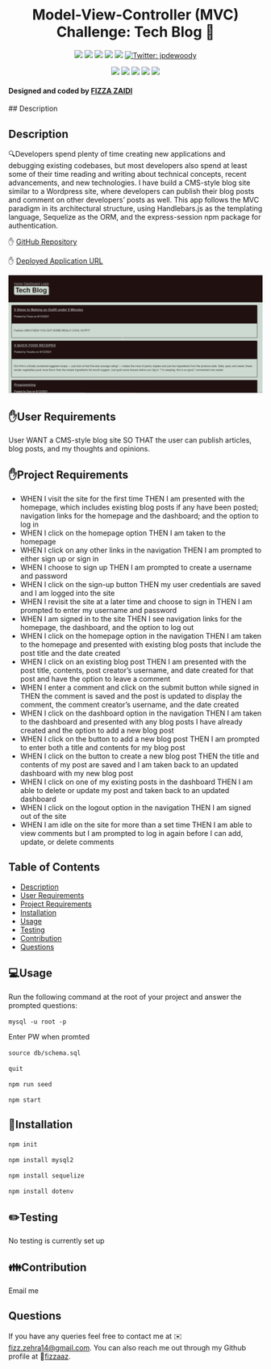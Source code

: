 <h1 align="center">Model-View-Controller (MVC) Challenge: Tech Blog 👋</h1>
  
<p align="center">
    <img src="https://img.shields.io/github/repo-size/jpd61/e-commerce-backend" />
    <img src="https://img.shields.io/github/languages/top/jpd61/e-commerce-backend"  />
    <img src="https://img.shields.io/github/issues/jpd61/e-commerce-backend" />
    <img src="https://img.shields.io/github/last-commit/jpd61/e-commerce-backend" >
    <a href="https://github.com/jpd61"><img src="https://img.shields.io/github/followers/jpd61?style=social" target="_blank" /></a>
    <a href="https://twitter.com/jpdewoody">
        <img alt="Twitter: jpdewoody" src="https://img.shields.io/twitter/follow/jpdewoody.svg?style=social" target="_blank" />
    </a>
</p>
  
<p align="center">
    <img src="https://img.shields.io/badge/Javascript-yellow" />
    <img src="https://img.shields.io/badge/express-orange" />
    <img src="https://img.shields.io/badge/Sequelize-blue"  />
    <img src="https://img.shields.io/badge/mySQL-blue"  />
    <img src="https://img.shields.io/badge/dotenv-green" />
</p>
   
<h4>Designed and coded by <a href="https://github.com/fizzaaz">FIZZA ZAIDI</a></h4>## Description 

## Description

🔍Developers spend plenty of time creating new applications and debugging existing codebases, but most developers also spend at least some of their time reading and writing about technical concepts, recent advancements, and new technologies. I have build a CMS-style blog site similar to a Wordpress site, where developers can publish their blog posts and comment on other developers’ posts as well. This app follows the MVC paradigm in its architectural structure, using Handlebars.js as the templating language, Sequelize as the ORM, and the express-session npm package for authentication.

✋ [GitHub Repository](https://github.com/fizzaaz/Tech-Blog)

✋ [Deployed Application URL](https://techbloghero.herokuapp.com/)

![Screen Shot](./assets/images/ss.JPG)

## ✋User Requirements
User WANT a CMS-style blog site SO THAT the user can publish articles, blog posts, and my thoughts and opinions.

## ✋Project Requirements

* WHEN I visit the site for the first time THEN I am presented with the homepage, which includes existing blog posts if any have been posted; navigation links for the homepage and the dashboard; and the option to log in
* WHEN I click on the homepage option THEN I am taken to the homepage
* WHEN I click on any other links in the navigation THEN I am prompted to either sign up or sign in
* WHEN I choose to sign up THEN I am prompted to create a username and password
* WHEN I click on the sign-up button THEN my user credentials are saved and I am logged into the site
* WHEN I revisit the site at a later time and choose to sign in THEN I am prompted to enter my username and password
* WHEN I am signed in to the site THEN I see navigation links for the homepage, the dashboard, and the option to log out
* WHEN I click on the homepage option in the navigation THEN I am taken to the homepage and presented with existing blog posts that include the post title and the date created
* WHEN I click on an existing blog post THEN I am presented with the post title, contents, post creator’s username, and date created for that post and have the option to leave a comment
* WHEN I enter a comment and click on the submit button while signed in THEN the comment is saved and the post is updated to display the comment, the comment creator’s username, and the date created
* WHEN I click on the dashboard option in the navigation THEN I am taken to the dashboard and presented with any blog posts I have already created and the option to add a new blog post
* WHEN I click on the button to add a new blog post THEN I am prompted to enter both a title and contents for my blog post
* WHEN I click on the button to create a new blog post THEN the title and contents of my post are saved and I am taken back to an updated dashboard with my new blog post
* WHEN I click on one of my existing posts in the dashboard THEN I am able to delete or update my post and taken back to an updated dashboard
* WHEN I click on the logout option in the navigation THEN I am signed out of the site
* WHEN I am idle on the site for more than a set time THEN I am able to view comments but I am prompted to log in again before I can add, update, or delete comments

## Table of Contents
- [Description](#description)
- [User Requirements](#user-requirements)
- [Project Requirements](#project-requirements)
- [Installation](#installation)
- [Usage](#usage)
- [Testing](#testing)
- [Contribution](#contribution)
- [Questions](#questions)

## 💻Usage
  
Run the following command at the root of your project and answer the prompted questions:

`mysql -u root -p`

Enter PW when promted

`source db/schema.sql`

`quit`

`npm run seed`
  
`npm start`     

## 💾Installation

`npm init`

`npm install mysql2`

`npm install sequelize`

`npm install dotenv`

## ✏️Testing

No testing is currently set up

## 👪Contribution

  Email me 

## Questions

 If you have any queries feel free to contact me at ✉️ fizz.zehra14@gmail.com.
 You can also reach me out through my Github profile at  👋[fizzaaz](https://github.com/fizzaaz/).




